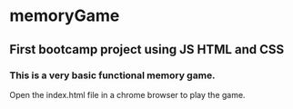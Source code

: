 # memoryGame
## First bootcamp project using JS HTML and CSS
### This is a very basic functional memory game. 

Open the index.html file in a chrome browser to play the game. 
